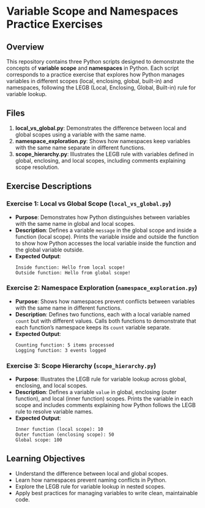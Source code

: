 # Variable Scope and Namespaces Practice Exercises

## Overview
This repository contains three Python scripts designed to demonstrate the concepts of **variable scope** and **namespaces** in Python. Each script corresponds to a practice exercise that explores how Python manages variables in different scopes (local, enclosing, global, built-in) and namespaces, following the LEGB (Local, Enclosing, Global, Built-in) rule for variable lookup.

## Files
1. **local_vs_global.py**: Demonstrates the difference between local and global scopes using a variable with the same name.
2. **namespace_exploration.py**: Shows how namespaces keep variables with the same name separate in different functions.
3. **scope_hierarchy.py**: Illustrates the LEGB rule with variables defined in global, enclosing, and local scopes, including comments explaining scope resolution.

## Exercise Descriptions

### Exercise 1: Local vs Global Scope (`local_vs_global.py`)
- **Purpose**: Demonstrates how Python distinguishes between variables with the same name in global and local scopes.
- **Description**: Defines a variable `message` in the global scope and inside a function (local scope). Prints the variable inside and outside the function to show how Python accesses the local variable inside the function and the global variable outside.
- **Expected Output**:
  ```
  Inside function: Hello from local scope!
  Outside function: Hello from global scope!
  ```

### Exercise 2: Namespace Exploration (`namespace_exploration.py`)
- **Purpose**: Shows how namespaces prevent conflicts between variables with the same name in different functions.
- **Description**: Defines two functions, each with a local variable named `count` but with different values. Calls both functions to demonstrate that each function’s namespace keeps its `count` variable separate.
- **Expected Output**:
  ```
  Counting function: 5 items processed
  Logging function: 3 events logged
  ```

### Exercise 3: Scope Hierarchy (`scope_hierarchy.py`)
- **Purpose**: Illustrates the LEGB rule for variable lookup across global, enclosing, and local scopes.
- **Description**: Defines a variable `value` in global, enclosing (outer function), and local (inner function) scopes. Prints the variable in each scope and includes comments explaining how Python follows the LEGB rule to resolve variable names.
- **Expected Output**:
  ```
  Inner function (local scope): 10
  Outer function (enclosing scope): 50
  Global scope: 100
  ```

## Learning Objectives
- Understand the difference between local and global scopes.
- Learn how namespaces prevent naming conflicts in Python.
- Explore the LEGB rule for variable lookup in nested scopes.
- Apply best practices for managing variables to write clean, maintainable code.
